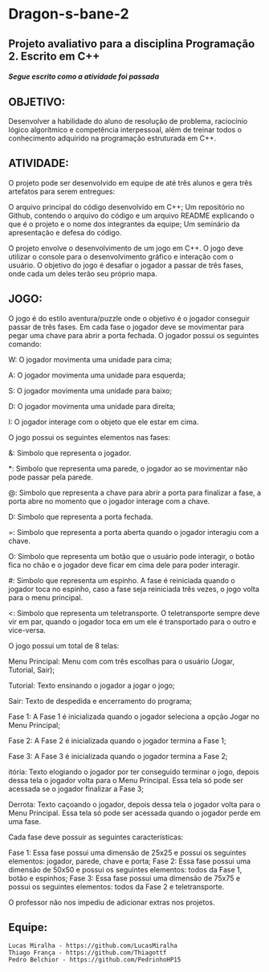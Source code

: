 # Dragon-s-bane-2
## Projeto avaliativo para a disciplina Programação 2. Escrito em C++
##### Segue escrito como a atividade foi passada
## OBJETIVO:
Desenvolver a habilidade do aluno de resolução de problema, raciocínio lógico algorítmico e competência interpessoal, além de
treinar todos o conhecimento adquirido na programação estruturada em C++.

## ATIVIDADE:
O projeto pode ser desenvolvido em equipe de até três alunos e gera três artefatos para serem entregues:

O arquivo principal do código desenvolvido em C++;
Um repositório no Github, contendo o arquivo do código e um arquivo README explicando o que é o projeto e o nome dos integrantes da equipe;
Um seminário da apresentação e defesa do código.

O projeto envolve o desenvolvimento de um jogo em C++. O jogo deve utilizar o console para o desenvolvimento gráfico e interação com o usuário.
O objetivo do jogo é desafiar o jogador a passar de três fases, onde cada um deles terão seu próprio mapa.

## JOGO:
O jogo é do estilo aventura/puzzle onde o objetivo é o jogador conseguir passar de três fases. Em cada fase o jogador deve se movimentar
para pegar uma chave para abrir a porta fechada.
O jogador possui os seguintes comando:

W: O jogador movimenta uma unidade para cima;

A: O jogador movimenta uma unidade para esquerda;

S: O jogador movimenta uma unidade para baixo;

D: O jogador movimenta uma unidade para direita;

I: O jogador interage com o objeto que ele estar em cima.

O jogo possui os seguintes elementos nas fases:

&: Simbolo que representa o jogador.

*: Simbolo que representa uma parede, o jogador ao se movimentar não pode passar pela parede.

@: Simbolo que representa a chave para abrir a porta para finalizar a fase, a porta abre no momento que o jogador interage com a chave.

D: Simbolo que representa a porta fechada.

=: Simbolo que representa a porta aberta quando o jogador interagiu com a chave.

O: Simbolo que representa um botão que o usuário pode interagir, o botão fica no chão e o jogador deve ficar em cima dele para poder interagir.

#: Simbolo que representa um espinho. A fase é reiniciada quando o jogador toca no espinho, caso a fase seja reiniciada três vezes, o jogo volta para o menu principal.

<: Simbolo que representa um teletransporte. O teletransporte sempre deve vir em par, quando o jogador toca em um ele é transportado para o outro e vice-versa.

O jogo possui um total de 8 telas:

Menu Principal: Menu com com três escolhas para o usuário (Jogar, Tutorial, Sair);

Tutorial: Texto ensinando o jogador a jogar o jogo;

Sair: Texto de despedida e encerramento do programa;

Fase 1: A Fase 1 é inicializada quando o jogador seleciona a opção Jogar no Menu Principal;

Fase 2: A Fase 2 é inicializada quando o jogador termina a Fase 1;

Fase 3: A Fase 3 é inicializada quando o jogador termina a Fase 2;

itória: Texto elogiando o jogador por ter conseguido terminar o jogo, depois dessa tela o jogador volta para o Menu Principal. Essa tela só pode ser acessada se o jogador finalizar a Fase 3;

Derrota: Texto caçoando o jogador, depois dessa tela o jogador volta para o Menu Principal. Essa tela só pode ser acessada quando o jogador perde em uma fase.

Cada fase deve possuir as seguintes características:

Fase 1: Essa fase possui uma dimensão de 25x25 e possui os seguintes elementos: jogador, parede, chave e porta;
Fase 2: Essa fase possui uma dimensão de 50x50 e possui os seguintes elementos: todos da Fase 1, botão e espinhos;
Fase 3: Essa fase possui uma dimensão de 75x75 e possui os seguintes elementos: todos da Fase 2 e teletransporte.

O professor não nos impediu de adicionar extras nos projetos.    
    
## Equipe:    

    Lucas Miralha - https://github.com/LucasMiralha
    Thiago França - https://github.com/Thiagottf
    Pedro Belchior - https://github.com/PedrinhoHP15
